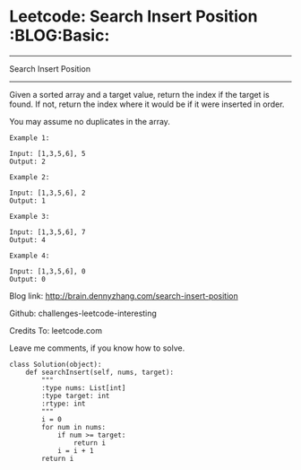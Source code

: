 # Leetcode: Search Insert Position     :BLOG:Basic:


---

Search Insert Position  

---

Given a sorted array and a target value, return the index if the target is found. If not, return the index where it would be if it were inserted in order.  

You may assume no duplicates in the array.  

    Example 1:
    
    Input: [1,3,5,6], 5
    Output: 2

    Example 2:
    
    Input: [1,3,5,6], 2
    Output: 1

    Example 3:
    
    Input: [1,3,5,6], 7
    Output: 4

    Example 4:
    
    Input: [1,3,5,6], 0
    Output: 0

Blog link: <http://brain.dennyzhang.com/search-insert-position>  

Github: challenges-leetcode-interesting  

Credits To: leetcode.com  

Leave me comments, if you know how to solve.  

    class Solution(object):
        def searchInsert(self, nums, target):
            """
            :type nums: List[int]
            :type target: int
            :rtype: int
            """
            i = 0
            for num in nums:
                if num >= target:
                    return i
                i = i + 1
            return i